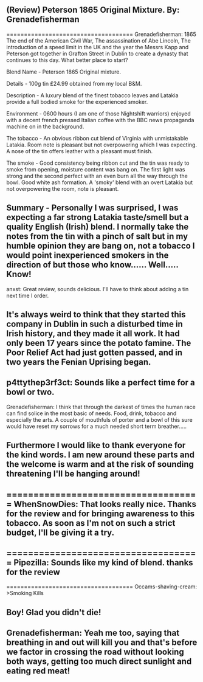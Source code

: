 (Review) Peterson 1865 Original Mixture.
By: Grenadefisherman
---

====================================
Grenadefisherman: 1865 The end of the American Civil War, The assassination of Abe Lincoln, The introduction of a speed limit in the UK and the year the Messrs Kapp and Peterson got together in Grafton Street in Dublin to create a dynasty that continues to this day. What better place to start?

Blend Name - Peterson 1865 Original mixture.

Details - 100g tin £24.99 obtained from my local B&M.

Description - A luxury blend of the finest tobacco leaves and Latakia provide a full bodied smoke for the experienced smoker.

Environment - 0600 hours (I am one of those Nightshift warriors) enjoyed with a decent french pressed Italian coffee with the BBC news propaganda machine on in the background.

The tobacco - An obvious ribbon cut blend of Virginia with unmistakable Latakia. Room note is pleasant but not overpowering which I was expecting. A nose of the tin offers leather with a pleasant must finish.

The smoke - Good consistency being ribbon cut and the tin was ready to smoke from opening, moisture content was bang on. The first light was strong and the second perfect with an even burn all the way through the bowl. Good white ash formation. A 'smoky' blend with an overt Latakia but not overpowering the room, note is pleasant.

Summary - Personally I was surprised, I was expecting a far strong Latakia taste/smell but a quality English (Irish) blend. I normally take the notes from the tin with a pinch of salt but in my humble opinion they are bang on, not a tobacco I would point inexperienced smokers in the direction of but those who know...... Well..... Know!
--
anxst: Great review, sounds delicious. I'll have to think about adding a tin next time I order.

It's always weird to think that they started this company in Dublin in such a disturbed time in Irish history, and they made it all work. It had only been 17 years since the potato famine. The Poor Relief Act had just gotten passed, and in two years the Fenian Uprising began.
--
p4ttythep3rf3ct: Sounds like a perfect time for a bowl or two.
--
Grenadefisherman: I think that through the darkest of times the human race can find solice in the most basic of needs. Food, drink, tobacco and especially the arts. A couple of mouthfuls of porter and a bowl of this sure would have reset my sorrows for a much needed short term breather.....

Furthermore I would like to thank everyone for the kind words. I am new around these parts and the welcome is warm and at the risk of sounding threatening I'll be hanging around!
--
====================================
WhenSnowDies: That looks really nice. Thanks for the review and for bringing awareness to this tobacco. As soon as I'm not on such a strict budget, I'll be giving it a try.
--
====================================
Pipezilla: Sounds like my kind of blend.
thanks for the review
--
====================================
Occams-shaving-cream: >Smoking Kills 

Boy!  Glad you didn't die!
--
Grenadefisherman: Yeah me too, saying that breathing in and out will kill you and that's before we factor in crossing the road without looking both ways, getting too much direct sunlight and eating red meat!
--
